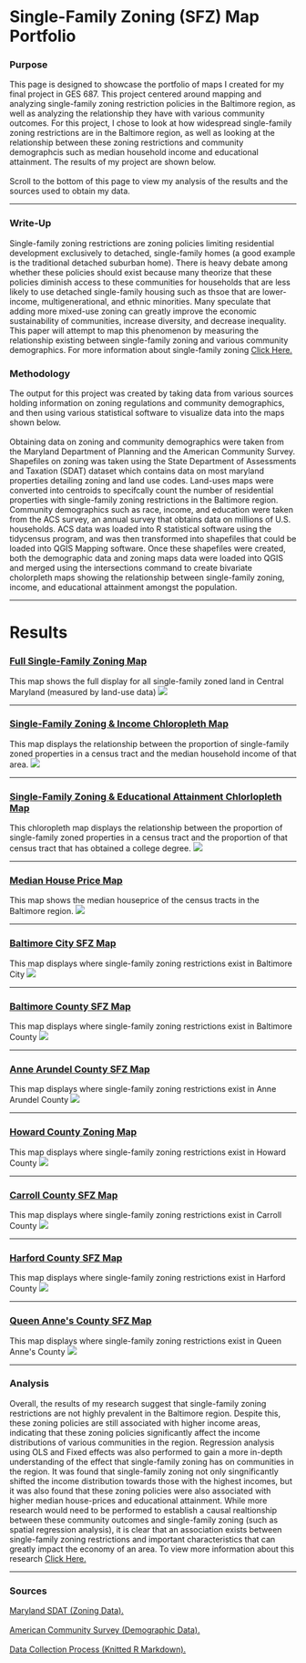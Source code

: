 
# Single-Family Zoning (SFZ) Map Portfolio 

### Purpose
This page is designed to showcase the portfolio of maps I created for my final project in GES 687. This project centered around mapping and analyzing single-family zoning restriction policies in the Baltimore region, as well as analyzing the relationship they have with various community outcomes. For this project, I chose to look at how widespread single-family zoning restrictions are in the Baltimore region, as well as looking at the relationship between these zoning restrictions and community demographcis such as median household income and educational attainment. The results of my project are shown below. 
<br><br/>
Scroll to the bottom of this page to view my analysis of the results and the sources used to obtain my data. 

---
### Write-Up 
Single-family zoning restrictions are zoning policies limiting residential development exclusively to detached, single-family homes (a good example is the traditional detached suburban home). There is heavy debate among whether these policies should exist because many theorize that these policies diminish access to these communities for households that are less likely to use detached single-family housing such as thsoe that are lower-income, multigenerational, and ethnic minorities. Many speculate that adding more mixed-use zoning can greatly improve the economic sustainability of communities, increase diversity, and decrease inequality. This paper will attempt to map this phenomenon by measuring the relationship existing between single-family zoning and various community demographics. For more information about single-family zoning 
<a href="https://www.tandfonline.com/doi/full/10.1080/01944363.2019.1651216" target="_blank">Click Here.</a>


### Methodology

The output for this project was created by taking data from various sources holding information on zoning regulations and community demographics, and then using various statistical software to visualize data into the maps shown below. <br><br/>
Obtaining data on zoning and community demographics were taken from the Maryland Department of Planning and the American Community Survey. Shapefiles on zoning was taken using the State Department of Assessments and Taxation (SDAT) dataset which contains data on most maryland properties detailing zoning and land use codes. Land-uses maps were converted into centroids to specifcally count the number of residential properties with single-family zoning restrictions in the Baltimore region. 
Community demographics such as race, income, and education were taken from the ACS survey, an annual survey that obtains data on millions of U.S. households. ACS data was loaded into R statistical software using the tidycensus program, and was then transformed into shapefiles that could be loaded into QGIS Mapping software. 
Once these shapefiles were created, both the demographic data and zoning maps data were loaded into QGIS and merged using the intersections command to create bivariate cholorpleth maps showing the relationship between single-family zoning, income, and educational attainment amongst the population. 

---

# Results


### [Full Single-Family Zoning Map](/project_probation/index)
This map shows the full display for all single-family zoned land in Central Maryland (measured by land-use data) 
<img src="images/Full Single-Family Zoning Map BMSA.png?raw=true"/>

---
### [Single-Family Zoning & Income Chloropleth Map](/project_probation/index)
This map displays the relationship between the proportion of single-family zoned properties in a census tract and the median household income of that area.
<img src="images/Chloroplethmap.png"/>

---
### [Single-Family Zoning & Educational Attainment Chlorlopleth Map](/project_probation/index) 
This chloropleth map displays the relationship between the proportion of single-family zoned properties in a census tract and the proportion of that census tract that has obtained a college degree. 
<img src="images/Single Family zoning and Education chloropleth.png"/>



---
### [Median House Price Map](/project_probation/index)
This map shows the median houseprice of the census tracts in the Baltimore region. 
<img src="images/housepricemap.png"/>

---
### [Baltimore City SFZ Map](/project_probation/index)
This map displays where single-family zoning restrictions exist in Baltimore City 
<img src="images/Baltcitymap.png?raw=true"/>

---
### [Baltimore County SFZ Map](/project_probation/index)
This map displays where single-family zoning restrictions exist in Baltimore County
<img src="images/Baltimorecountymap (2).png?raw=true"/>

---

### [Anne Arundel County SFZ Map](/project_probation/index)
This map displays where single-family zoning restrictions exist in Anne Arundel County
<img src="images/Arundelmap.png?raw=true"/>

---
### [Howard County Zoning Map](/project_pnw/index)
This map displays where single-family zoning restrictions exist in Howard County
<img src="images/Howardmap (2).png?raw=true"/>

---
### [Carroll County SFZ Map](/project_probation/index)
This map displays where single-family zoning restrictions exist in Carroll County
<img src="images/Carrollmap.png?raw=true"/>

---
### [Harford County SFZ Map](/project_probation/index)
This map displays where single-family zoning restrictions exist in Harford County
<img src="images/Harfordmap.png?raw=true"/>

---
### [Queen Anne's County SFZ Map](/project_probation/index)
This map displays where single-family zoning restrictions exist in Queen Anne's County
<img src="images/Queenannemap.png?raw=true"/>

---

### Analysis

Overall, the results of my research suggest that single-family zoning restrictions are not highly prevalent in the Baltimore region. Despite this, these zoning policies are still associated with higher income areas, indicating that these zoning policies significantly affect the income distributions of various communities in the region. Regression analysis using OLS and Fixed effects was also performed to gain a more in-depth understanding of the effect that single-family zoning has on communities in the region. It was found that single-family zoning not only singnificantly shifted the income distribution towards those with the highest incomes, but it was also found that these zoning policies were also associated with higher median house-prices and educational attainment. While more research would need to be performed to establish a causal realtionship between these community outcomes and single-family zoning (such as spatial regression analysis), it is clear that an association exists between single-family zoning restrictions and important characteristics that can greatly impact the economy of an area. To view more information about this research 
<a href="https://github.com/jjustin1/jjustin1capstonepaper/blob/main/JustinJohnsonCapstoneGithub.pdf" target="_blank">Click Here.</a>


---

### Sources

<a href="https://planning.maryland.gov/Pages/OurProducts/DownloadFiles.aspx" target="_blank">Maryland SDAT (Zoning Data).</a>
<br><br/>
<a href="https://www.socialexplorer.com/data/ACS2019_5yr/metadata/?ds=ACS19_5yr" target="_blank">American Community Survey (Demographic Data).</a>
<br><br/>
<a href="https://github.com/jjustin1/GESFinalProject.io/blob/master/GESFinalprojectRmarkdown.pdf" target="_blank">Data Collection Process (Knitted R Markdown).</a>

